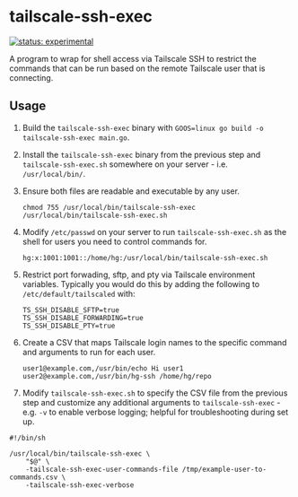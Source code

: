 # tailscale-ssh-exec

[![status: experimental](https://img.shields.io/badge/status-experimental-blue)](https://tailscale.com/kb/1167/release-stages/#experimental)

A program to wrap for shell access via Tailscale SSH to restrict the commands that can be run based on the remote Tailscale user that is connecting.

## Usage

1. Build the `tailscale-ssh-exec` binary with `GOOS=linux go build -o tailscale-ssh-exec main.go`.
1. Install the `tailscale-ssh-exec` binary from the previous step and `tailscale-ssh-exec.sh` somewhere on your server - i.e. `/usr/local/bin/`.
1. Ensure both files are readable and executable by any user.

    ```shell
    chmod 755 /usr/local/bin/tailscale-ssh-exec /usr/local/bin/tailscale-ssh-exec.sh
    ```

1. Modify `/etc/passwd` on your server to run `tailscale-ssh-exec.sh` as the shell for users you need to control commands for.

    ```shell
    hg:x:1001:1001::/home/hg:/usr/local/bin/tailscale-ssh-exec.sh
    ```

1. Restrict port forwading, sftp, and pty via Tailscale environment variables. Typically you would do this by adding the following to `/etc/default/tailscaled` with:

    ```shell
    TS_SSH_DISABLE_SFTP=true
    TS_SSH_DISABLE_FORWARDING=true
    TS_SSH_DISABLE_PTY=true
    ```

1. Create a CSV that maps Tailscale login names to the specific command and arguments to run for each user.

    ```csv
    user1@example.com,/usr/bin/echo Hi user1
    user2@example.com,/usr/bin/hg-ssh /home/hg/repo
    ```

1. Modify `tailscale-ssh-exec.sh` to specify the CSV file from the previous step and customize any additional arguments to `tailscale-ssh-exec` - e.g. `-v` to enable verbose logging; helpful for troubleshooting during set up.

```shell
#!/bin/sh

/usr/local/bin/tailscale-ssh-exec \
    "$@" \
    -tailscale-ssh-exec-user-commands-file /tmp/example-user-to-commands.csv \
    -tailscale-ssh-exec-verbose
```
